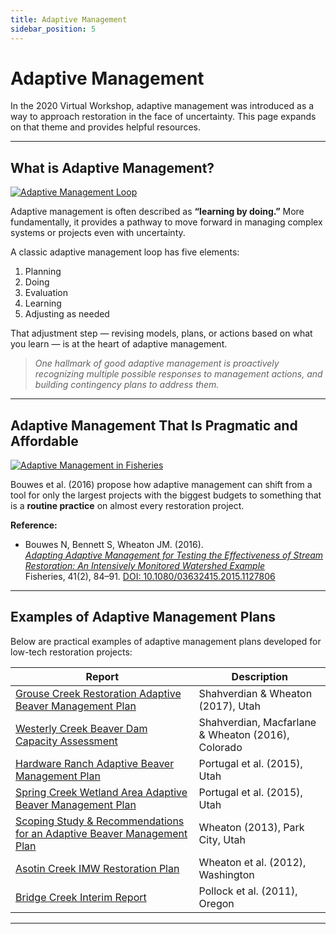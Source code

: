 ```yaml
---
title: Adaptive Management
sidebar_position: 5
---
```


# Adaptive Management

In the 2020 Virtual Workshop, adaptive management was introduced as a way to approach restoration in the face of uncertainty. This page expands on that theme and provides helpful resources.  

---

## What is Adaptive Management?

[![Adaptive Management Loop](/img/pics/plan-amloop_1_orig.png)](https://www.researchgate.net/publication/289526568_Adapting_Adaptive_Management_for_Testing_the_Effectiveness_of_Stream_Restoration_An_Intensively_Monitored)  

Adaptive management is often described as **“learning by doing.”** More fundamentally, it provides a pathway to move forward in managing complex systems or projects even with uncertainty.  

A classic adaptive management loop has five elements:  

1. Planning  
2. Doing  
3. Evaluation  
4. Learning  
5. Adjusting as needed  

That adjustment step — revising models, plans, or actions based on what you learn — is at the heart of adaptive management.  

> *One hallmark of good adaptive management is proactively recognizing multiple possible responses to management actions, and building contingency plans to address them.*

---

## Adaptive Management That Is Pragmatic and Affordable

[![Adaptive Management in Fisheries](/img/pics/bouwes-am-fisheries.png)](https://www.researchgate.net/publication/289526568_Adapting_Adaptive_Management_for_Testing_the_Effectiveness_of_Stream_Restoration_An_Intensively_Monitored)

Bouwes et al. (2016) propose how adaptive management can shift from a tool for only the largest projects with the biggest budgets to something that is a **routine practice** on almost every restoration project.  

**Reference:**

- Bouwes N, Bennett S, Wheaton JM. (2016).  
  *[Adapting Adaptive Management for Testing the Effectiveness of Stream Restoration: An Intensively Monitored Watershed Example](https://www.researchgate.net/publication/289526568_Adapting_Adaptive_Management_for_Testing_the_Effectiveness_of_Stream_Restoration_An_Intensively_Monitored)*  
  Fisheries, 41(2), 84–91. [DOI: 10.1080/03632415.2015.1127806](http://dx.doi.org/10.1080/03632415.2015.1127806)

---

## Examples of Adaptive Management Plans

Below are practical examples of adaptive management plans developed for low-tech restoration projects:

| Report | Description |
| ------ | ----------- |
| [Grouse Creek Restoration Adaptive Beaver Management Plan](http://dx.doi.org/10.13140/RG.2.2.31798.34885) | Shahverdian & Wheaton (2017), Utah |
| [Westerly Creek Beaver Dam Capacity Assessment](https://www.researchgate.net/publication/309762206_MEMO_Westerly_Creek_Beaver_Dam_Capacity_Assessment_Developing_Realistic_Expectations_for_Beaver_Dam_Activity?ev=prf_pub) | Shahverdian, Macfarlane & Wheaton (2016), Colorado |
| [Hardware Ranch Adaptive Beaver Management Plan](https://www.researchgate.net/publication/309905727_Draft_-_Hardware_Ranch_Adaptive_Beaver_Management_Plan) | Portugal et al. (2015), Utah |
| [Spring Creek Wetland Area Adaptive Beaver Management Plan](https://www.researchgate.net/publication/283326474_Spring_Creek_Wetland_Area_Adaptive_Beaver_Management_Plan) | Portugal et al. (2015), Utah |
| [Scoping Study & Recommendations for an Adaptive Beaver Management Plan](http://etal.usu.edu/Reports/Beaver_Management_Plan_Recc_Park_City_%20Report_FINAL.pdf) | Wheaton (2013), Park City, Utah |
| [Asotin Creek IMW Restoration Plan](http://etal.usu.edu/Asotin/AsotinRestorationPlan_v1.pdf) | Wheaton et al. (2012), Washington |
| [Bridge Creek Interim Report](http://etal.usu.edu/BridgeCreek/NOAA/BDSS_Tech_Memo_6.07.11.pdf) | Pollock et al. (2011), Oregon |

---

